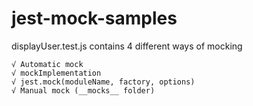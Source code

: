 # jest-mock-samples
displayUser.test.js contains 4 different ways of mocking

    √ Automatic mock 
    √ mockImplementation 
    √ jest.mock(moduleName, factory, options) 
    √ Manual mock (__mocks__ folder)
